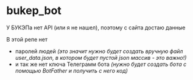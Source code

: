 # bukep_bot
У БУКЭПа нет API (или я не нашел), поэтому с сайта достаю данные

В этой репе нет 
- паролей людей *(это значит нужно будет создать вручную файл user_data.json, в котором будет пустой json массив - это важно!)*
- и так же нет ключа Телеграмм бота *(нужно будет создать бота с помощью BotFather и получить с него код)*
